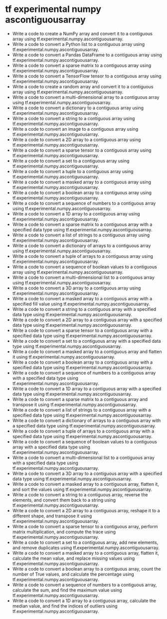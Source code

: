 # tf experimental numpy ascontiguousarray

- Write a code to create a NumPy array and convert it to a contiguous array using tf.experimental.numpy.ascontiguousarray.
- Write a code to convert a Python list to a contiguous array using tf.experimental.numpy.ascontiguousarray.
- Write a code to convert a Pandas DataFrame to a contiguous array using tf.experimental.numpy.ascontiguousarray.
- Write a code to convert a sparse matrix to a contiguous array using tf.experimental.numpy.ascontiguousarray.
- Write a code to convert a TensorFlow tensor to a contiguous array using tf.experimental.numpy.ascontiguousarray.
- Write a code to create a random array and convert it to a contiguous array using tf.experimental.numpy.ascontiguousarray.
- Write a code to convert a multi-dimensional array to a contiguous array using tf.experimental.numpy.ascontiguousarray.
- Write a code to convert a dictionary to a contiguous array using tf.experimental.numpy.ascontiguousarray.
- Write a code to convert a string to a contiguous array using tf.experimental.numpy.ascontiguousarray.
- Write a code to convert an image to a contiguous array using tf.experimental.numpy.ascontiguousarray.
- Write a code to convert a 2D array to a contiguous array using tf.experimental.numpy.ascontiguousarray.
- Write a code to convert a sparse tensor to a contiguous array using tf.experimental.numpy.ascontiguousarray.
- Write a code to convert a set to a contiguous array using tf.experimental.numpy.ascontiguousarray.
- Write a code to convert a tuple to a contiguous array using tf.experimental.numpy.ascontiguousarray.
- Write a code to convert a masked array to a contiguous array using tf.experimental.numpy.ascontiguousarray.
- Write a code to convert a boolean array to a contiguous array using tf.experimental.numpy.ascontiguousarray.
- Write a code to convert a sequence of numbers to a contiguous array using tf.experimental.numpy.ascontiguousarray.
- Write a code to convert a 1D array to a contiguous array using tf.experimental.numpy.ascontiguousarray.
- Write a code to convert a sparse matrix to a contiguous array with a specified data type using tf.experimental.numpy.ascontiguousarray.
- Write a code to convert a list of strings to a contiguous array using tf.experimental.numpy.ascontiguousarray.
- Write a code to convert a dictionary of arrays to a contiguous array using tf.experimental.numpy.ascontiguousarray.
- Write a code to convert a tuple of arrays to a contiguous array using tf.experimental.numpy.ascontiguousarray.
- Write a code to convert a sequence of boolean values to a contiguous array using tf.experimental.numpy.ascontiguousarray.
- Write a code to convert a multi-dimensional list to a contiguous array using tf.experimental.numpy.ascontiguousarray.
- Write a code to convert a 3D array to a contiguous array using tf.experimental.numpy.ascontiguousarray.
- Write a code to convert a masked array to a contiguous array with a specified fill value using tf.experimental.numpy.ascontiguousarray.
- Write a code to convert a string to a contiguous array with a specified data type using tf.experimental.numpy.ascontiguousarray.
- Write a code to convert a 2D array to a contiguous array with a specified data type using tf.experimental.numpy.ascontiguousarray.
- Write a code to convert a sparse tensor to a contiguous array with a specified data type using tf.experimental.numpy.ascontiguousarray.
- Write a code to convert a set to a contiguous array with a specified data type using tf.experimental.numpy.ascontiguousarray.
- Write a code to convert a masked array to a contiguous array and flatten it using tf.experimental.numpy.ascontiguousarray.
- Write a code to convert a boolean array to a contiguous array with a specified data type using tf.experimental.numpy.ascontiguousarray.
- Write a code to convert a sequence of numbers to a contiguous array with a specified data type using tf.experimental.numpy.ascontiguousarray.
- Write a code to convert a 1D array to a contiguous array with a specified data type using tf.experimental.numpy.ascontiguousarray.
- Write a code to convert a sparse matrix to a contiguous array and transpose it using tf.experimental.numpy.ascontiguousarray.
- Write a code to convert a list of strings to a contiguous array with a specified data type using tf.experimental.numpy.ascontiguousarray.
- Write a code to convert a dictionary of arrays to a contiguous array with a specified data type using tf.experimental.numpy.ascontiguousarray.
- Write a code to convert a tuple of arrays to a contiguous array with a specified data type using tf.experimental.numpy.ascontiguousarray.
- Write a code to convert a sequence of boolean values to a contiguous array with a specified data type using tf.experimental.numpy.ascontiguousarray.
- Write a code to convert a multi-dimensional list to a contiguous array with a specified data type using tf.experimental.numpy.ascontiguousarray.
- Write a code to convert a 3D array to a contiguous array with a specified data type using tf.experimental.numpy.ascontiguousarray.
- Write a code to convert a masked array to a contiguous array, flatten it, and sort the values using tf.experimental.numpy.ascontiguousarray.
- Write a code to convert a string to a contiguous array, reverse the elements, and convert them back to a string using tf.experimental.numpy.ascontiguousarray.
- Write a code to convert a 2D array to a contiguous array, reshape it to a different shape, and transpose it using tf.experimental.numpy.ascontiguousarray.
- Write a code to convert a sparse tensor to a contiguous array, perform matrix multiplication, and compute the trace using tf.experimental.numpy.ascontiguousarray.
- Write a code to convert a set to a contiguous array, add new elements, and remove duplicates using tf.experimental.numpy.ascontiguousarray.
- Write a code to convert a masked array to a contiguous array, flatten it, calculate the mean value, and replace missing values using tf.experimental.numpy.ascontiguousarray.
- Write a code to convert a boolean array to a contiguous array, count the number of True values, and calculate the percentage using tf.experimental.numpy.ascontiguousarray.
- Write a code to convert a sequence of numbers to a contiguous array, calculate the sum, and find the maximum value using tf.experimental.numpy.ascontiguousarray.
- Write a code to convert a 1D array to a contiguous array, calculate the median value, and find the indices of outliers using tf.experimental.numpy.ascontiguousarray.
